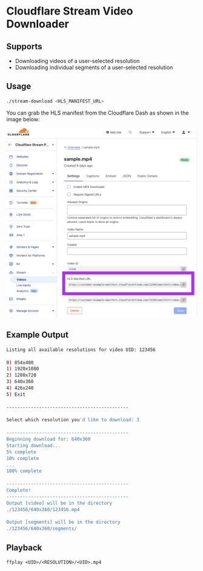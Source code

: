 # Cloudflare Stream Video Downloader

## Supports
- Downloading videos of a user-selected resolution
- Downloading individual segments of a user-selected resolution

## Usage
```sh
./stream-download <HLS_MANIFEST_URL>
```

You can grab the HLS manifest from the Cloudflare Dash as shown in the image below:

![](./assets/dashboard.png)

## Example Output
```sh
Listing all available resolutions for video UID: 123456

0) 854x480
1) 1920x1080
2) 1280x720
3) 640x360
4) 426x240
5) Exit

---------------------------------------------

Select which resolution you'd like to download: 3

---------------------------------------------
Beginning download for: 640x360
Starting download...
5% complete
10% complete
...
100% complete

---------------------------------------------
Complete!
---------------------------------------------
Output [video] will be in the directory
./123456/640x360/123456.mp4

Output [segments] will be in the directory
./123456/640x360/segments/
```

## Playback

```
ffplay <UID>/<RESOLUTION>/<UID>.mp4
```